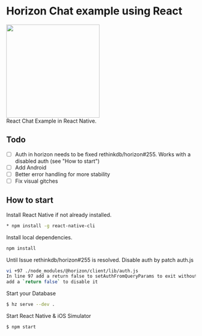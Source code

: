 # Horizon Chat example using React

<img src="https://i.imgur.com/gjQw1JN.png" width="248">
<br>
React Chat Example in React Native.

## Todo
- [ ] Auth in horizon needs to be fixed rethinkdb/horizon#255. Works with a disabled auth (see "How to start")
- [ ] Add Android
- [ ] Better error handling for more stability
- [ ] Fix visual gitches

## How to start

Install React Native if not already installed.
```bash
* npm install -g react-native-cli
```

Install local dependencies.
```bash
npm install
```

Until Issue rethinkdb/horizon#255 is resolved. Disable auth by patch auth.js
```bash
vi +97 ./node_modules/@horizon/client/lib/auth.js
In line 97 add a return false to setAuthFromQueryParams to exit without doing anything
add a `return false` to disable it
```

Start your Database
```bash
$ hz serve --dev .
```

Start React Native & iOS Simulator
```bash
$ npm start
```

